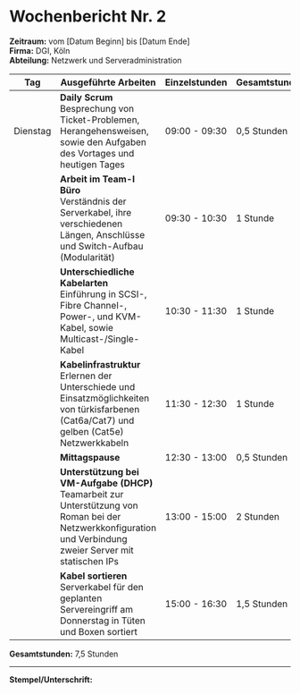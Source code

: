 # Wochenbericht Nr. 2
**Zeitraum:** vom [Datum Beginn] bis [Datum Ende]  
**Firma:** DGI, Köln  
**Abteilung:** Netzwerk und Serveradministration

| Tag      | Ausgeführte Arbeiten | Einzelstunden     | Gesamtstunden |
|----------|-----------------------|-------------------|---------------|
| Dienstag | **Daily Scrum**  <br> Besprechung von Ticket-Problemen, Herangehensweisen, sowie den Aufgaben des Vortages und heutigen Tages | 09:00 - 09:30 | 0,5 Stunden |
|          | **Arbeit im Team-I Büro**  <br> Verständnis der Serverkabel, ihre verschiedenen Längen, Anschlüsse und Switch-Aufbau (Modularität) | 09:30 - 10:30 | 1 Stunde |
|          | **Unterschiedliche Kabelarten**  <br> Einführung in SCSI-, Fibre Channel-, Power-, und KVM-Kabel, sowie Multicast-/Single-Kabel | 10:30 - 11:30 | 1 Stunde |
|          | **Kabelinfrastruktur**  <br> Erlernen der Unterschiede und Einsatzmöglichkeiten von türkisfarbenen (Cat6a/Cat7) und gelben (Cat5e) Netzwerkkabeln | 11:30 - 12:30 | 1 Stunde |
|          | **Mittagspause** | 12:30 - 13:00 | 0,5 Stunden |
|          | **Unterstützung bei VM-Aufgabe (DHCP)**  <br> Teamarbeit zur Unterstützung von Roman bei der Netzwerkkonfiguration und Verbindung zweier Server mit statischen IPs | 13:00 - 15:00 | 2 Stunden |
|          | **Kabel sortieren**  <br> Serverkabel für den geplanten Servereingriff am Donnerstag in Tüten und Boxen sortiert | 15:00 - 16:30 | 1,5 Stunden |

**Gesamtstunden:** 7,5 Stunden

---

**Stempel/Unterschrift:**  
